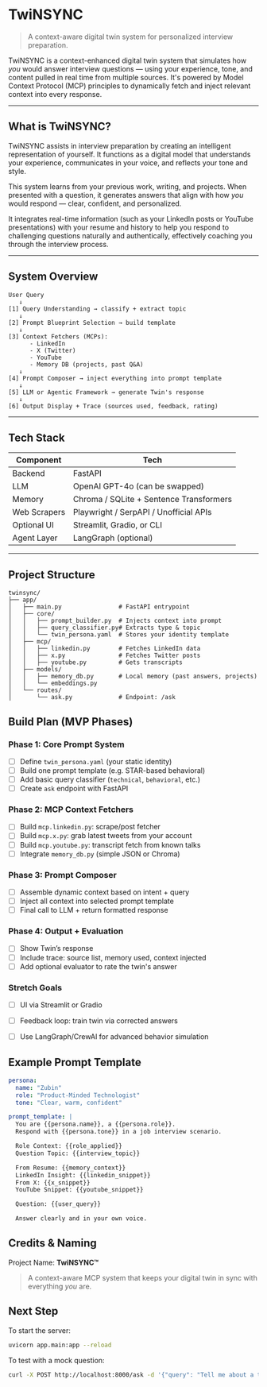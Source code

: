 # TwiNSYNC

> A context-aware digital twin system for personalized interview preparation.

TwiNSYNC is a context-enhanced digital twin system that simulates how *you* would answer interview questions — using your experience, tone, and content pulled in real time from multiple sources. It's powered by Model Context Protocol (MCP) principles to dynamically fetch and inject relevant context into every response.

---

## What is TwiNSYNC?

TwiNSYNC assists in interview preparation by creating an intelligent representation of yourself. It functions as a digital model that understands your experience, communicates in your voice, and reflects your tone and style.

This system learns from your previous work, writing, and projects. When presented with a question, it generates answers that align with how *you* would respond — clear, confident, and personalized.

It integrates real-time information (such as your LinkedIn posts or YouTube presentations) with your resume and history to help you respond to challenging questions naturally and authentically, effectively coaching you through the interview process.

---

## System Overview

```
User Query
   ↓
[1] Query Understanding → classify + extract topic
   ↓
[2] Prompt Blueprint Selection → build template
   ↓
[3] Context Fetchers (MCPs):
      - LinkedIn
      - X (Twitter)
      - YouTube
      - Memory DB (projects, past Q&A)
   ↓
[4] Prompt Composer → inject everything into prompt template
   ↓
[5] LLM or Agentic Framework → generate Twin's response
   ↓
[6] Output Display + Trace (sources used, feedback, rating)
```

---

## Tech Stack

| Component | Tech |
|----------|------|
| Backend | FastAPI |
| LLM | OpenAI GPT-4o (can be swapped) |
| Memory | Chroma / SQLite + Sentence Transformers |
| Web Scrapers | Playwright / SerpAPI / Unofficial APIs |
| Optional UI | Streamlit, Gradio, or CLI |
| Agent Layer | LangGraph (optional) |

---

## Project Structure

```
twinsync/
├── app/
│   ├── main.py                # FastAPI entrypoint
│   ├── core/
│   │   ├── prompt_builder.py  # Injects context into prompt
│   │   ├── query_classifier.py# Extracts type & topic
│   │   └── twin_persona.yaml  # Stores your identity template
│   ├── mcp/
│   │   ├── linkedin.py        # Fetches LinkedIn data
│   │   ├── x.py               # Fetches Twitter posts
│   │   ├── youtube.py         # Gets transcripts
│   ├── models/
│   │   ├── memory_db.py       # Local memory (past answers, projects)
│   │   └── embeddings.py
│   └── routes/
│       └── ask.py             # Endpoint: /ask
```


## Build Plan (MVP Phases)

### Phase 1: Core Prompt System
- [ ] Define `twin_persona.yaml` (your static identity)
- [ ] Build one prompt template (e.g. STAR-based behavioral)
- [ ] Add basic query classifier (`technical`, `behavioral`, etc.)
- [ ] Create `ask` endpoint with FastAPI

### Phase 2: MCP Context Fetchers
- [ ] Build `mcp.linkedin.py`: scrape/post fetcher
- [ ] Build `mcp.x.py`: grab latest tweets from your account
- [ ] Build `mcp.youtube.py`: transcript fetch from known talks
- [ ] Integrate `memory_db.py` (simple JSON or Chroma)

### Phase 3: Prompt Composer
- [ ] Assemble dynamic context based on intent + query
- [ ] Inject all context into selected prompt template
- [ ] Final call to LLM + return formatted response

### Phase 4: Output + Evaluation
- [ ] Show Twin’s response
- [ ] Include trace: source list, memory used, context injected
- [ ] Add optional evaluator to rate the twin's answer

### Stretch Goals
- [ ] UI via Streamlit or Gradio
- [ ] Feedback loop: train twin via corrected answers
- [ ] Use LangGraph/CrewAI for advanced behavior simulation


## Example Prompt Template

```yaml
persona:
  name: "Zubin"
  role: "Product-Minded Technologist"
  tone: "Clear, warm, confident"

prompt_template: |
  You are {{persona.name}}, a {{persona.role}}.
  Respond with {{persona.tone}} in a job interview scenario.

  Role Context: {{role_applied}}
  Question Topic: {{interview_topic}}

  From Resume: {{memory_context}}
  LinkedIn Insight: {{linkedin_snippet}}
  From X: {{x_snippet}}
  YouTube Snippet: {{youtube_snippet}}

  Question: {{user_query}}

  Answer clearly and in your own voice.
```


## Credits & Naming

Project Name: **TwiNSYNC™**  
> A context-aware MCP system that keeps your digital twin in sync with everything *you* are.


## Next Step

To start the server:
```bash
uvicorn app.main:app --reload
```

To test with a mock question:
```bash
curl -X POST http://localhost:8000/ask -d '{"query": "Tell me about a time you led a design team."}'
```

